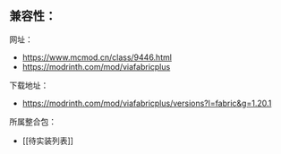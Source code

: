 兼容性：
- 

网址：
- https://www.mcmod.cn/class/9446.html
- https://modrinth.com/mod/viafabricplus

下载地址：
- https://modrinth.com/mod/viafabricplus/versions?l=fabric&g=1.20.1

所属整合包：
- [[待实装列表]]